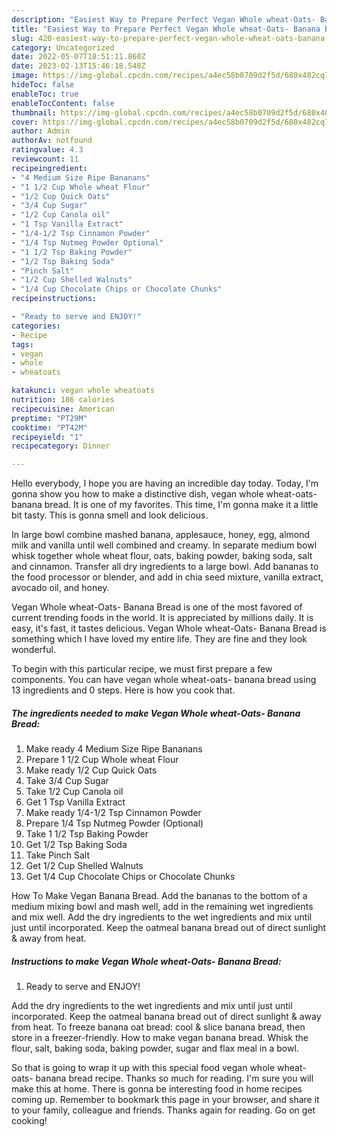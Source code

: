 ```yaml
---
description: "Easiest Way to Prepare Perfect Vegan Whole wheat-Oats- Banana Bread"
title: "Easiest Way to Prepare Perfect Vegan Whole wheat-Oats- Banana Bread"
slug: 420-easiest-way-to-prepare-perfect-vegan-whole-wheat-oats-banana-bread
category: Uncategorized
date: 2022-05-07T18:51:11.860Z
date: 2023-02-13T15:46:18.548Z
image: https://img-global.cpcdn.com/recipes/a4ec58b0709d2f5d/680x482cq70/vegan-whole-wheat-oats-banana-bread-recipe-main-photo.jpg
hideToc: false
enableToc: true
enableTocContent: false
thumbnail: https://img-global.cpcdn.com/recipes/a4ec58b0709d2f5d/680x482cq70/vegan-whole-wheat-oats-banana-bread-recipe-main-photo.jpg
cover: https://img-global.cpcdn.com/recipes/a4ec58b0709d2f5d/680x482cq70/vegan-whole-wheat-oats-banana-bread-recipe-main-photo.jpg
author: Admin
authorAv: notfound
ratingvalue: 4.3
reviewcount: 11
recipeingredient:
- "4 Medium Size Ripe Bananans"
- "1 1/2 Cup Whole wheat Flour"
- "1/2 Cup Quick Oats"
- "3/4 Cup Sugar"
- "1/2 Cup Canola oil"
- "1 Tsp Vanilla Extract"
- "1/4-1/2 Tsp Cinnamon Powder"
- "1/4 Tsp Nutmeg Powder Optional"
- "1 1/2 Tsp Baking Powder"
- "1/2 Tsp Baking Soda"
- "Pinch Salt"
- "1/2 Cup Shelled Walnuts"
- "1/4 Cup Chocolate Chips or Chocolate Chunks"
recipeinstructions:

- "Ready to serve and ENJOY!"
categories:
- Recipe
tags:
- vegan
- whole
- wheatoats

katakunci: vegan whole wheatoats 
nutrition: 186 calories
recipecuisine: American
preptime: "PT29M"
cooktime: "PT42M"
recipeyield: "1"
recipecategory: Dinner

---
```



Hello everybody, I hope you are having an incredible day today. Today, I'm gonna show you how to make a distinctive dish, vegan whole wheat-oats- banana bread. It is one of my favorites. This time, I'm gonna make it a little bit tasty. This is gonna smell and look delicious.

In large bowl combine mashed banana, applesauce, honey, egg, almond milk and vanilla until well combined and creamy. In separate medium bowl whisk together whole wheat flour, oats, baking powder, baking soda, salt and cinnamon. Transfer all dry ingredients to a large bowl. Add bananas to the food processor or blender, and add in chia seed mixture, vanilla extract, avocado oil, and honey.

Vegan Whole wheat-Oats- Banana Bread is one of the most favored of current trending foods in the world. It is appreciated by millions daily. It is easy, it's fast, it tastes delicious. Vegan Whole wheat-Oats- Banana Bread is something which I have loved my entire life. They are fine and they look wonderful.


To begin with this particular recipe, we must first prepare a few components. You can have vegan whole wheat-oats- banana bread using 13 ingredients and 0 steps. Here is how you cook that.

<!--inarticleads1-->

##### The ingredients needed to make Vegan Whole wheat-Oats- Banana Bread:

1. Make ready 4 Medium Size Ripe Bananans
1. Prepare 1 1/2 Cup Whole wheat Flour
1. Make ready 1/2 Cup Quick Oats
1. Take 3/4 Cup Sugar
1. Take 1/2 Cup Canola oil
1. Get 1 Tsp Vanilla Extract
1. Make ready 1/4-1/2 Tsp Cinnamon Powder
1. Prepare 1/4 Tsp Nutmeg Powder (Optional)
1. Take 1 1/2 Tsp Baking Powder
1. Get 1/2 Tsp Baking Soda
1. Take Pinch Salt
1. Get 1/2 Cup Shelled Walnuts
1. Get 1/4 Cup Chocolate Chips or Chocolate Chunks


How To Make Vegan Banana Bread. Add the bananas to the bottom of a medium mixing bowl and mash well, add in the remaining wet ingredients and mix well. Add the dry ingredients to the wet ingredients and mix until just until incorporated. Keep the oatmeal banana bread out of direct sunlight &amp; away from heat. 

<!--inarticleads2-->

##### Instructions to make Vegan Whole wheat-Oats- Banana Bread:


1. Ready to serve and ENJOY!

Add the dry ingredients to the wet ingredients and mix until just until incorporated. Keep the oatmeal banana bread out of direct sunlight &amp; away from heat. To freeze banana oat bread: cool &amp; slice banana bread, then store in a freezer-friendly. How to make vegan banana bread. Whisk the flour, salt, baking soda, baking powder, sugar and flax meal in a bowl. 

So that is going to wrap it up with this special food vegan whole wheat-oats- banana bread recipe. Thanks so much for reading. I'm sure you will make this at home. There is gonna be interesting food in home recipes coming up. Remember to bookmark this page in your browser, and share it to your family, colleague and friends. Thanks again for reading. Go on get cooking!

